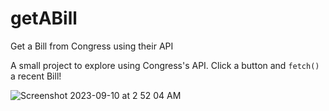 # getABill
Get a Bill from Congress using their API

A small project to explore using Congress's API. Click a button and `fetch()` a recent Bill!


![Screenshot 2023-09-10 at 2 52 04 AM](https://github.com/airbr/getABill/assets/18056682/3cf63dbd-6ded-45f2-8937-2b4e39526979)
